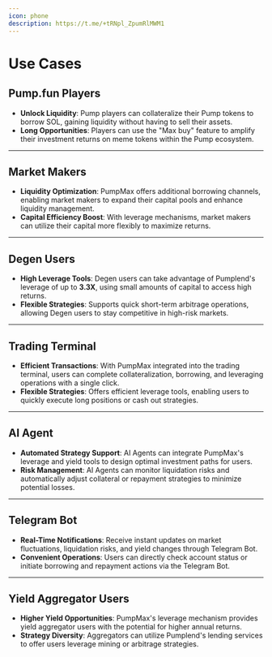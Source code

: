```yaml
---
icon: phone
description: https://t.me/+tRNpl_ZpumRlMWM1
---
```


# Use Cases

## **Pump.fun Players**

* **Unlock Liquidity**: Pump players can collateralize their Pump tokens to borrow SOL, gaining liquidity without having to sell their assets.
* **Long Opportunities**: Players can use the "Max buy" feature to amplify their investment returns on meme tokens within the Pump ecosystem.

***

## **Market Makers**

* **Liquidity Optimization**: PumpMax offers additional borrowing channels, enabling market makers to expand their capital pools and enhance liquidity management.
* **Capital Efficiency Boost**: With leverage mechanisms, market makers can utilize their capital more flexibly to maximize returns.

***

## **Degen Users**

* **High Leverage Tools**: Degen users can take advantage of Pumplend's leverage of up to **3.3X**, using small amounts of capital to access high returns.
* **Flexible Strategies**: Supports quick short-term arbitrage operations, allowing Degen users to stay competitive in high-risk markets.

***

## **Trading Terminal**

* **Efficient Transactions**: With PumpMax integrated into the trading terminal, users can complete collateralization, borrowing, and leveraging operations with a single click.
* **Flexible Strategies**: Offers efficient leverage tools, enabling users to quickly execute long positions or cash out strategies.

***

## **AI Agent**

* **Automated Strategy Support**: AI Agents can integrate PumpMax's leverage and yield tools to design optimal investment paths for users.
* **Risk Management**: AI Agents can monitor liquidation risks and automatically adjust collateral or repayment strategies to minimize potential losses.

***

## **Telegram Bot**

* **Real-Time Notifications**: Receive instant updates on market fluctuations, liquidation risks, and yield changes through Telegram Bot.
* **Convenient Operations**: Users can directly check account status or initiate borrowing and repayment actions via the Telegram Bot.

***

## **Yield Aggregator Users**

* **Higher Yield Opportunities**: PumpMax's leverage mechanism provides yield aggregator users with the potential for higher annual returns.
* **Strategy Diversity**: Aggregators can utilize Pumplend's lending services to offer users leverage mining or arbitrage strategies.
